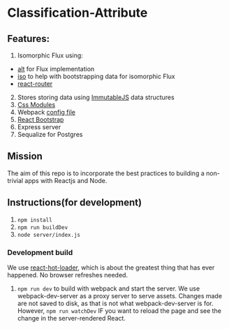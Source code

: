 # Classification-Attribute

## Features:

1. Isomorphic Flux using:
 - [alt](https://github.com/goatslacker/alt) for Flux implementation
 - [iso](https://github.com/goatslacker/iso) to help with bootstrapping data for isomorphic Flux
 - [react-router](https://github.com/rackt/react-router)
2. Stores storing data using [ImmutableJS](https://github.com/facebook/immutable-js) data structures
3. [Css Modules](https://github.com/webpack/css-loader#css-modules)
4. Webpack [config file](https://github.com/choonkending/react-webpack-node/blob/master/webpack.config.js)
5. [React Bootstrap](http://react-bootstrap.github.io/)
6. Express server
7. Sequalize for Postgres

## Mission

The aim of this repo is to incorporate the best practices to building a non-trivial apps with Reactjs and Node.

## Instructions(for development)

1. `npm install`
2. `npm run buildDev`
3. `node server/index.js`

### Development build

We use [react-hot-loader](https://github.com/gaearon/react-hot-loader), which is about the greatest thing that has ever happened. No browser refreshes needed.

1. `npm run dev` to build with webpack and start the server. We use webpack-dev-server as a proxy server to serve assets. Changes made are not saved to disk, as that is not what webpack-dev-server is for. However, `npm run watchDev` IF you want to reload the page and see the change in the server-rendered React.